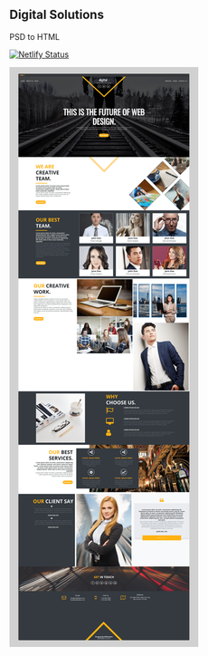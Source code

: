 ## Digital Solutions 
PSD to HTML

[![Netlify Status](https://api.netlify.com/api/v1/badges/1cbbec51-80e2-40ef-b1e8-6226ae2797cf/deploy-status)](https://app.netlify.com/sites/digital-solutions/deploys)

[![digital solutions screenshot](readme/digital-solutions-screenshot.png "Digital Solutions")](https://digital-solutions.netlify.app/)
